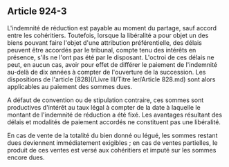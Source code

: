 Article 924-3
----
L'indemnité de réduction est payable au moment du partage, sauf accord entre les
cohéritiers. Toutefois, lorsque la libéralité a pour objet un des biens pouvant
faire l'objet d'une attribution préférentielle, des délais peuvent être accordés
par le tribunal, compte tenu des intérêts en présence, s'ils ne l'ont pas été
par le disposant. L'octroi de ces délais ne peut, en aucun cas, avoir pour effet
de différer le paiement de l'indemnité au-delà de dix années à compter de
l'ouverture de la succession. Les dispositions de l'article [828](/Livre III/Titre Ier/Article 828.md) sont alors
applicables au paiement des sommes dues.

A défaut de convention ou de stipulation contraire, ces sommes sont productives
d'intérêt au taux légal à compter de la date à laquelle le montant de
l'indemnité de réduction a été fixé. Les avantages résultant des délais et
modalités de paiement accordés ne constituent pas une libéralité.

En cas de vente de la totalité du bien donné ou légué, les sommes restant dues
deviennent immédiatement exigibles ; en cas de ventes partielles, le produit de
ces ventes est versé aux cohéritiers et imputé sur les sommes encore dues.
